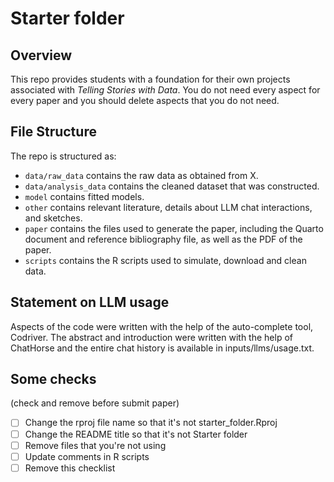 # Starter folder

## Overview

This repo provides students with a foundation for their own projects associated with *Telling Stories with Data*. You do not need every aspect for every paper and you should delete aspects that you do not need.


## File Structure

The repo is structured as:

-   `data/raw_data` contains the raw data as obtained from X.
-   `data/analysis_data` contains the cleaned dataset that was constructed.
-   `model` contains fitted models. 
-   `other` contains relevant literature, details about LLM chat interactions, and sketches.
-   `paper` contains the files used to generate the paper, including the Quarto document and reference bibliography file, as well as the PDF of the paper. 
-   `scripts` contains the R scripts used to simulate, download and clean data.


## Statement on LLM usage

Aspects of the code were written with the help of the auto-complete tool, Codriver. The abstract and introduction were written with the help of ChatHorse and the entire chat history is available in inputs/llms/usage.txt.

## Some checks
(check and remove before submit paper)
- [ ] Change the rproj file name so that it's not starter_folder.Rproj
- [ ] Change the README title so that it's not Starter folder
- [ ] Remove files that you're not using
- [ ] Update comments in R scripts
- [ ] Remove this checklist